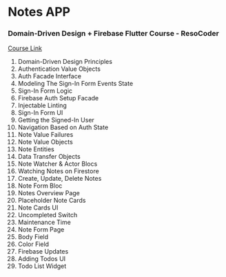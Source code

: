 # Notes APP

### Domain-Driven Design + Firebase Flutter Course - ResoCoder

[Course Link](https://resocoder.com/category/tutorials/flutter/firebase-ddd/)

1. Domain-Driven Design Principles
2. Authentication Value Objects
3. Auth Facade Interface
4. Modeling The Sign-In Form Events State
5. Sign-In Form Logic
6. Firebase Auth Setup Facade
7. Injectable Linting 
8. Sign-In Form UI
9. Getting the Signed-In User 
10. Navigation Based on Auth State 
11. Note Value Failures
12. Note Value Objects
13. Note Entities
14. Data Transfer Objects
15. Note Watcher & Actor Blocs
16. Watching Notes on Firestore
17. Create, Update, Delete Notes
18. Note Form Bloc
19. Notes Overview Page
20. Placeholder Note Cards
21. Note Cards UI
22. Uncompleted Switch
23. Maintenance Time
24. Note Form Page
25. Body Field
26. Color Field
27. Firebase Updates
28. Adding Todos UI
29. Todo List Widget


